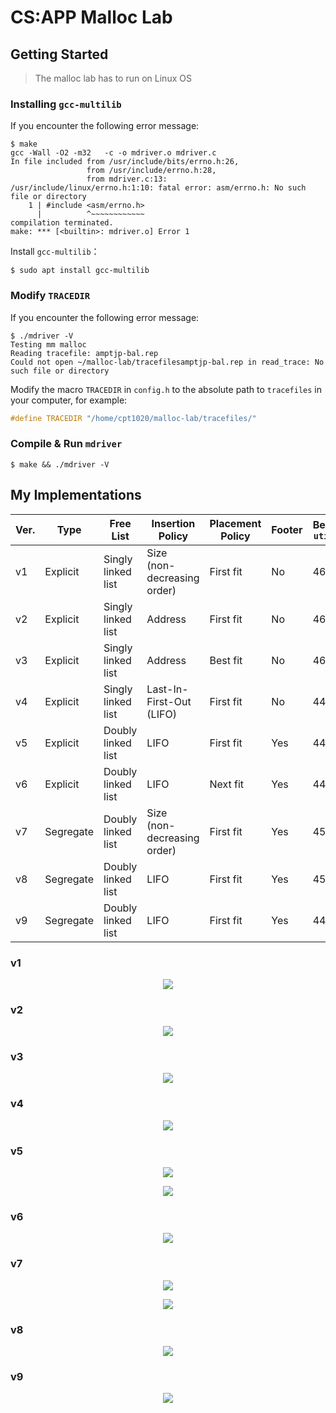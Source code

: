 # CS:APP Malloc Lab

## Getting Started

> The malloc lab has to run on Linux OS

### Installing `gcc-multilib`

If you encounter the following error message:

```shell
$ make
gcc -Wall -O2 -m32   -c -o mdriver.o mdriver.c
In file included from /usr/include/bits/errno.h:26,
                 from /usr/include/errno.h:28,
                 from mdriver.c:13:
/usr/include/linux/errno.h:1:10: fatal error: asm/errno.h: No such file or directory
    1 | #include <asm/errno.h>
      |          ^~~~~~~~~~~~~
compilation terminated.
make: *** [<builtin>: mdriver.o] Error 1
```

Install `gcc-multilib`：

```shell
$ sudo apt install gcc-multilib
```

### Modify `TRACEDIR`

If you encounter the following error message:

```shell
$ ./mdriver -V
Testing mm malloc
Reading tracefile: amptjp-bal.rep
Could not open ~/malloc-lab/tracefilesamptjp-bal.rep in read_trace: No such file or directory
```

Modify the macro `TRACEDIR` in `config.h` to the absolute path to `tracefiles` in your computer, for example:

```cpp
#define TRACEDIR "/home/cpt1020/malloc-lab/tracefiles/"
```

### Compile & Run `mdriver`

```shell
$ make && ./mdriver -V
```

## My Implementations

| Ver. | Type | Free List | Insertion<br>Policy | Placement<br>Policy | Footer | Best `util` | Best `thru` |
| -------- | -------- | -------- | --- | --- | --- | --- | --- |
| v1 | Explicit | Singly<br>linked list | Size<br>(non-<br>decreasing<br>order) | First fit | No | 46 | 7 |
| v2 | Explicit | Singly<br>linked list | Address | First fit | No | 46 | 11 |
| v3 | Explicit | Singly<br>linked list | Address | Best fit | No | 46 | 11 |
| v4 | Explicit | Singly<br>linked list | Last-In-<br>First-Out<br>(LIFO) | First fit | No | 44 | 17 |
| v5 | Explicit | Doubly<br>linked list | LIFO | First fit | Yes | 44 | 40 |
| v6 | Explicit | Doubly<br>linked list | LIFO | Next fit | Yes | 44 | 40 |
| v7 | Segregate | Doubly<br>linked list | Size<br>(non-<br>decreasing<br>order) | First fit | Yes | 45 | 23 |
| v8 | Segregate | Doubly<br>linked list | LIFO | First fit | Yes | 45 | 25 |
| v9 | Segregate | Doubly<br>linked list | LIFO | First fit | Yes | 44 | 40 |

### v1

<p align=center>
    <img src="img/v1.png">
</p>

### v2

<p align=center>
    <img src="img/v2.png">
</p>

### v3

<p align=center>
    <img src="img/v3.png">
</p>

### v4

<p align=center>
    <img src="img/v4.png">
</p>

### v5

<p align=center>
    <img src="img/v5_1.png">
</p>

<p align=center>
    <img src="img/v5_2.png">
</p>

### v6

<p align=center>
    <img src="img/v6.png">
</p>

### v7

<p align=center>
    <img src="img/v7_1.png">
</p>

<p align=center>
    <img src="img/v7_2.png">
</p>

### v8

<p align=center>
    <img src="img/v8.png">
</p>

### v9

<p align=center>
    <img src="img/v9.png">
</p>